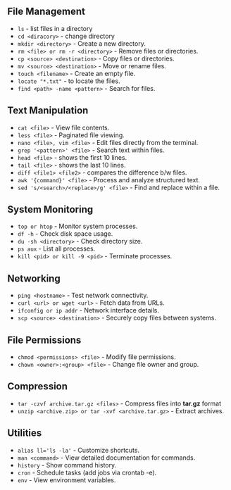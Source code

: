 ## File Management
* `ls` - list files in a directory
* `cd <diracory>` - change directory
* `mkdir <directory>` - Create a new directory.
* `rm <file> or rm -r <directory>` - Remove files or directories.
* `cp <source> <destination>` - Copy files or directories.
* `mv <source> <destination>` - Move or rename files.
* `touch <filename>` - Create an empty file.
* `locate "*.txt"` - to locate the files.
* `find <path> -name <pattern>` - Search for files.

## Text Manipulation
* `cat <file>` - View file contents.
* `less <file>` - Paginated file viewing.
* `nano <file>, vim <file>` - Edit files directly from the terminal.
* `grep '<pattern>' <file>` - Search text within files.
* `head <file>` - shows the first 10 lines.
* `tail <file>` - shows the last 10 lines.
* `diff <file1> <file2>` - compares the difference b/w files.
* `awk '{command}' <file>` - Process and analyze structured text.
* `sed 's/<search>/<replace>/g' <file>` - Find and replace within a file.

## System Monitoring
* `top or htop` - Monitor system processes.
* `df -h` - Check disk space usage.
* `du -sh <directory>` - Check directory size.
* `ps aux` - List all processes.
* `kill <pid> or kill -9 <pid>` - Terminate processes.

## Networking
* `ping <hostname>` - Test network connectivity.
* `curl <url> or wget <url>` - Fetch data from URLs.
* `ifconfig or ip addr` - Network interface details.
* `scp <source> <destination>` - Securely copy files between systems.

## File Permissions
* `chmod <permissions> <file>` - Modify file permissions.
* `chown <owner>:<group> <file>` - Change file owner and group.

## Compression
* `tar -czvf archive.tar.gz <files>` - Compress files into **tar.gz** format
* `unzip <archive.zip> or tar -xvf <archive.tar.gz>` - Extract archives.

## Utilities
* `alias ll='ls -la'` - Customize shortcuts.
* `man <command>` - View detailed documentation for commands.
* `history` - Show command history.
* `cron` - Schedule tasks (add jobs via crontab -e).
* `env` - View environment variables.



